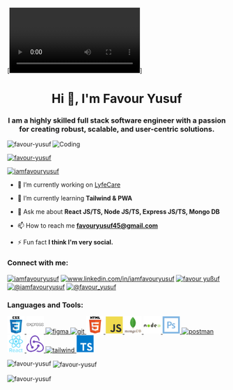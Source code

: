 [![MasterHead](https://cdn.dribbble.com/userupload/4283431/file/large-e1ed2563ffd737a19a5652dbd653f21c.mp4)]
<h1 align="center">Hi 👋, I'm Favour Yusuf</h1>
<h3 align="center">I am a highly skilled full stack software engineer with a passion for creating robust, scalable, and user-centric solutions.</h3>
<img align="right" alt="Coding" width="400" src="https://cdn.dribbble.com/users/1162077/screenshots/3848914/programmer.gif">

<p align="left"> <img src="https://komarev.com/ghpvc/?username=favour-yusuf&label=Profile%20views&color=0e75b6&style=flat" alt="favour-yusuf" /> </p>

<p align="left"> <a href="https://github.com/ryo-ma/github-profile-trophy"><img src="https://github-profile-trophy.vercel.app/?username=favour-yusuf" alt="favour-yusuf" /></a> </p>

<p align="left"> <a href="https://twitter.com/iamfavouryusuf" target="blank"><img src="https://img.shields.io/twitter/follow/iamfavouryusuf?logo=twitter&style=for-the-badge" alt="iamfavouryusuf" /></a> </p>

- 🔭 I’m currently working on [LyfeCare](lyfecare.netlify.app)

- 🌱 I’m currently learning **Tailwind & PWA**

- 💬 Ask me about **React JS/TS, Node JS/TS, Express JS/TS, Mongo DB**

- 📫 How to reach me **favouryusuf45@gmail.com**

- ⚡ Fun fact **I think I'm very social.**

<h3 align="left">Connect with me:</h3>
<p align="left">
<a href="https://twitter.com/iamfavouryusuf" target="blank"><img align="center" src="https://raw.githubusercontent.com/rahuldkjain/github-profile-readme-generator/master/src/images/icons/Social/twitter.svg" alt="iamfavouryusuf" height="30" width="40" /></a>
<a href="https://linkedin.com/in/www.linkedin.com/in/iamfavouryusuf" target="blank"><img align="center" src="https://raw.githubusercontent.com/rahuldkjain/github-profile-readme-generator/master/src/images/icons/Social/linked-in-alt.svg" alt="www.linkedin.com/in/iamfavouryusuf" height="30" width="40" /></a>
<a href="https://fb.com/favour yußuf" target="blank"><img align="center" src="https://raw.githubusercontent.com/rahuldkjain/github-profile-readme-generator/master/src/images/icons/Social/facebook.svg" alt="favour yußuf" height="30" width="40" /></a>
<a href="https://instagram.com/@iamfavouryusuf" target="blank"><img align="center" src="https://raw.githubusercontent.com/rahuldkjain/github-profile-readme-generator/master/src/images/icons/Social/instagram.svg" alt="@iamfavouryusuf" height="30" width="40" /></a>
<a href="https://medium.com/@favour_yusuf" target="blank"><img align="center" src="https://raw.githubusercontent.com/rahuldkjain/github-profile-readme-generator/master/src/images/icons/Social/medium.svg" alt="@favour_yusuf" height="30" width="40" /></a>
</p>

<h3 align="left">Languages and Tools:</h3>
<p align="left"> <a href="https://www.w3schools.com/css/" target="_blank" rel="noreferrer"> <img src="https://raw.githubusercontent.com/devicons/devicon/master/icons/css3/css3-original-wordmark.svg" alt="css3" width="40" height="40"/> </a> <a href="https://expressjs.com" target="_blank" rel="noreferrer"> <img src="https://raw.githubusercontent.com/devicons/devicon/master/icons/express/express-original-wordmark.svg" alt="express" width="40" height="40"/> </a> <a href="https://www.figma.com/" target="_blank" rel="noreferrer"> <img src="https://www.vectorlogo.zone/logos/figma/figma-icon.svg" alt="figma" width="40" height="40"/> </a> <a href="https://git-scm.com/" target="_blank" rel="noreferrer"> <img src="https://www.vectorlogo.zone/logos/git-scm/git-scm-icon.svg" alt="git" width="40" height="40"/> </a> <a href="https://www.w3.org/html/" target="_blank" rel="noreferrer"> <img src="https://raw.githubusercontent.com/devicons/devicon/master/icons/html5/html5-original-wordmark.svg" alt="html5" width="40" height="40"/> </a> <a href="https://developer.mozilla.org/en-US/docs/Web/JavaScript" target="_blank" rel="noreferrer"> <img src="https://raw.githubusercontent.com/devicons/devicon/master/icons/javascript/javascript-original.svg" alt="javascript" width="40" height="40"/> </a> <a href="https://www.mongodb.com/" target="_blank" rel="noreferrer"> <img src="https://raw.githubusercontent.com/devicons/devicon/master/icons/mongodb/mongodb-original-wordmark.svg" alt="mongodb" width="40" height="40"/> </a> <a href="https://nodejs.org" target="_blank" rel="noreferrer"> <img src="https://raw.githubusercontent.com/devicons/devicon/master/icons/nodejs/nodejs-original-wordmark.svg" alt="nodejs" width="40" height="40"/> </a> <a href="https://www.photoshop.com/en" target="_blank" rel="noreferrer"> <img src="https://raw.githubusercontent.com/devicons/devicon/master/icons/photoshop/photoshop-line.svg" alt="photoshop" width="40" height="40"/> </a> <a href="https://postman.com" target="_blank" rel="noreferrer"> <img src="https://www.vectorlogo.zone/logos/getpostman/getpostman-icon.svg" alt="postman" width="40" height="40"/> </a> <a href="https://reactjs.org/" target="_blank" rel="noreferrer"> <img src="https://raw.githubusercontent.com/devicons/devicon/master/icons/react/react-original-wordmark.svg" alt="react" width="40" height="40"/> </a> <a href="https://redux.js.org" target="_blank" rel="noreferrer"> <img src="https://raw.githubusercontent.com/devicons/devicon/master/icons/redux/redux-original.svg" alt="redux" width="40" height="40"/> </a> <a href="https://tailwindcss.com/" target="_blank" rel="noreferrer"> <img src="https://www.vectorlogo.zone/logos/tailwindcss/tailwindcss-icon.svg" alt="tailwind" width="40" height="40"/> </a> <a href="https://www.typescriptlang.org/" target="_blank" rel="noreferrer"> <img src="https://raw.githubusercontent.com/devicons/devicon/master/icons/typescript/typescript-original.svg" alt="typescript" width="40" height="40"/> </a> </p>

<p><img align="left" src="https://github-readme-stats.vercel.app/api/top-langs?username=favour-yusuf&show_icons=true&locale=en&layout=compact" alt="favour-yusuf" /></p>

<p>&nbsp;<img align="center" src="https://github-readme-stats.vercel.app/api?username=favour-yusuf&show_icons=true&locale=en" alt="favour-yusuf" /></p>

<p><img align="center" src="https://github-readme-streak-stats.herokuapp.com/?user=favour-yusuf&" alt="favour-yusuf" /></p>
